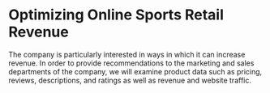 # Optimizing Online Sports Retail Revenue

The company is particularly interested in ways in which it can increase revenue. In order to provide recommendations to the marketing and sales departments of the company, we will examine product data such as pricing, reviews, descriptions, and ratings as well as revenue and website traffic.
